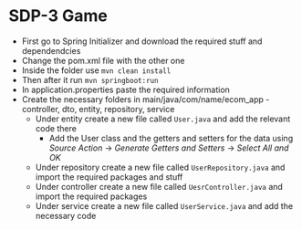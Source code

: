 # SDP-3 Game

- First go to Spring Initializer and download the required stuff and dependendcies
- Change the pom.xml file with the other one
- Inside the folder use `mvn clean install`
- Then after it run `mvn springboot:run`
- In application.properties paste the required information
- Create the necessary folders in main/java/com/name/ecom_app  - controller, dto, entity, repository, service
    - Under entity create a new file called `User.java` and add the relevant code there
        - Add the User class and the getters and setters for the data using *Source Action* -> *Generate Getters and Setters* -> *Select All and OK*
    - Under repository create a new file called `UserRepository.java` and import the required packages and stuff
    - Under controller create a new file called `UesrController.java` and import the required packages
    - Under service create a new file called `UserService.java` and add the necessary code